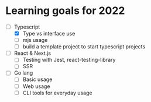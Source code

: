 # Learning goals for 2022

- [ ] Typescript
    - [x] Type vs interface use
    - [ ] mjs usage
    - [ ] build a template project to start typescript projects

- [ ] React & Next.js
    - [ ] Testing with Jest, react-testing-library
    - [ ] SSR

- [ ] Go lang
    - [ ] Basic usage
    - [ ] Web usage
    - [ ] CLI tools for everyday usage
